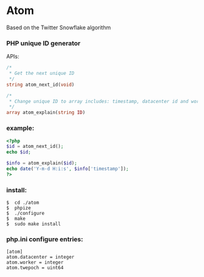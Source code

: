 Atom
====
Based on the Twitter Snowflake algorithm

### PHP unique ID generator

APIs:
```php
/*
 * Get the next unique ID
 */
string atom_next_id(void)

/*
 * Change unique ID to array includes: timestamp, datacenter id and worker id
 */
array atom_explain(string ID)
```

### example:
```php
<?php
$id = atom_next_id();
echo $id;

$info = atom_explain($id);
echo date('Y-m-d H:i:s', $info['timestamp']);
?>
```

### install:
```
$  cd ./atom
$  phpize
$  ./configure
$  make
$  sudo make install
```

### php.ini configure entries:
```
[atom]
atom.datacenter = integer
atom.worker = integer
atom.twepoch = uint64
```
